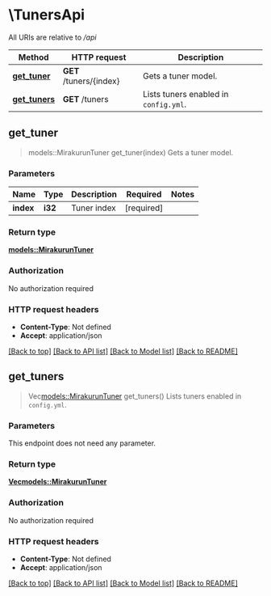 # \TunersApi

All URIs are relative to */api*

Method | HTTP request | Description
------------- | ------------- | -------------
[**get_tuner**](TunersApi.md#get_tuner) | **GET** /tuners/{index} | Gets a tuner model.
[**get_tuners**](TunersApi.md#get_tuners) | **GET** /tuners | Lists tuners enabled in `config.yml`.



## get_tuner

> models::MirakurunTuner get_tuner(index)
Gets a tuner model.

### Parameters


Name | Type | Description  | Required | Notes
------------- | ------------- | ------------- | ------------- | -------------
**index** | **i32** | Tuner index | [required] |

### Return type

[**models::MirakurunTuner**](MirakurunTuner.md)

### Authorization

No authorization required

### HTTP request headers

- **Content-Type**: Not defined
- **Accept**: application/json

[[Back to top]](#) [[Back to API list]](../README.md#documentation-for-api-endpoints) [[Back to Model list]](../README.md#documentation-for-models) [[Back to README]](../README.md)


## get_tuners

> Vec<models::MirakurunTuner> get_tuners()
Lists tuners enabled in `config.yml`.

### Parameters

This endpoint does not need any parameter.

### Return type

[**Vec<models::MirakurunTuner>**](MirakurunTuner.md)

### Authorization

No authorization required

### HTTP request headers

- **Content-Type**: Not defined
- **Accept**: application/json

[[Back to top]](#) [[Back to API list]](../README.md#documentation-for-api-endpoints) [[Back to Model list]](../README.md#documentation-for-models) [[Back to README]](../README.md)

